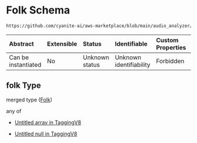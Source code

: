 # Folk Schema

```txt
https://github.com/cyanite-ai/aws-marketplace/blob/main/audio_analyzer/schemes/marketplace_v1/schema/TaggingV8.schema.json#/$defs/SubgenreSegmentsV1/properties/folk
```



| Abstract            | Extensible | Status         | Identifiable            | Custom Properties | Additional Properties | Access Restrictions | Defined In                                                                     |
| :------------------ | :--------- | :------------- | :---------------------- | :---------------- | :-------------------- | :------------------ | :----------------------------------------------------------------------------- |
| Can be instantiated | No         | Unknown status | Unknown identifiability | Forbidden         | Allowed               | none                | [TaggingV8.schema.json\*](../out/TaggingV8.schema.json "open original schema") |

## folk Type

merged type ([Folk](taggingv8-defs-subgenresegmentsv1-properties-folk.md))

any of

* [Untitled array in TaggingV8](taggingv8-defs-subgenresegmentsv1-properties-folk-anyof-0.md "check type definition")

* [Untitled null in TaggingV8](taggingv8-defs-subgenresegmentsv1-properties-folk-anyof-1.md "check type definition")
